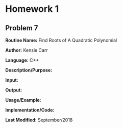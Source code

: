 # Homework 1

## Problem 7
**Routine Name:**           Find Roots of A Quadratic Polynomial

**Author:** Kensie Carr

**Language:** C++

**Description/Purpose:** 

**Input:** 

**Output:** 

**Usage/Example:**

**Implementation/Code:** 

**Last Modified:** September/2018
